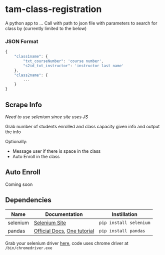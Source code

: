# tam-class-registration
A python app to ...
Call with path to json file with parameters to search for class by (currently limited to the below)
### JSON Format
```js
{
    "class1name": {
        "txt_courseNumber": 'course number',
        "s2id_txt_instructor": 'instructor last name'
    },
    "class2name": {
        ...
    }
}
```
## Scrape Info
*Need to use selenium since site uses JS*

Grab number of students enrolled and class capacity given info and output the info

Optionally:
- Message user if there is space in the class
- Auto Enroll in the class

## Auto Enroll
Coming soon

## Dependencies
Name | Documentation | Instillation
-----|---------------|-------------
selenium | [Selenium Site](https://selenium-python.readthedocs.io/) | `pip install selenium`
pandas | [Official Docs](https://pandas.pydata.org/docs/), [One tutorial](https://www.tutorialspoint.com/python_pandas/index.htm) | `pip install pandas`


Grab your selenium driver [here](https://selenium-python.readthedocs.io/installation.html#drivers), code uses chrome driver at `/bin/chromedriver.exe`
